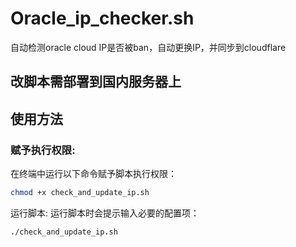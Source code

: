 # Oracle_ip_checker.sh
自动检测oracle cloud IP是否被ban，自动更换IP，并同步到cloudflare

## 改脚本需部署到国内服务器上

## 使用方法

### 赋予执行权限:
在终端中运行以下命令赋予脚本执行权限：
```sh
chmod +x check_and_update_ip.sh
```
运行脚本:
运行脚本时会提示输入必要的配置项：

```sh
./check_and_update_ip.sh
```
